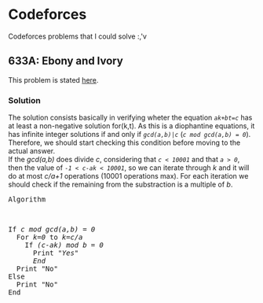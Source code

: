 # Codeforces
Codeforces problems that I could solve :,'v

## 633A: Ebony and Ivory

This problem is stated [here]("https://codeforces.com/contest/633/problem/A").
<br>
### Solution
The solution consists basically in verifying wheter the equation *`ak+bt=c`* has at least a non-negative solution for(k,t). As this is a diophantine equations, it has infinite integer solutions if and only if *`gcd(a,b)|c`* (*`c mod gcd(a,b) = 0`*). Therefore, we should start checking this condition before moving to the actual answer.
<br>
If the *gcd(a,b)* does divide *c*, considering that *`c < 10001`* and that *`a > 0`*, then the value of *`-1 < c-ak < 10001`*, so we can iterate through *k* and it will do at most *c/a+1* operations (10001 operations max). For each iteration we should check if the remaining from the substraction is a multiple of *b*.
<br>
<pre>Algorithm</pre>
<br>
<pre>
If <em>c mod gcd(a,b) = 0</em>
  For <em>k=0</em> to <em>k=c/a</em>
    If <em>(c-ak) mod b = 0</em>
      Print <em>"Yes"</em>
      <em>End</em>
  Print "No"
Else
  Print "No"
End
</pre>
